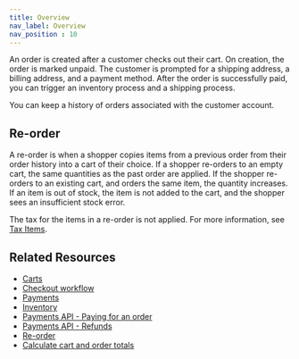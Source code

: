 ```yaml
---
title: Overview
nav_label: Overview
nav_position : 10
---
```


An order is created after a customer checks out their cart. On creation, the order is marked unpaid. The customer is prompted for a shipping address, a billing address, and a payment method. After the order is successfully paid, you can trigger an inventory process and a shipping process.

You can keep a history of orders associated with the customer account.

## Re-order

A re-order is when a shopper copies items from a previous order from their order history into a cart of their choice. If a shopper re-orders to an empty cart, the same quantities as the past order are applied. If the shopper re-orders to an existing cart, and orders the same item, the quantity increases. If an item is out of stock, the item is not added to the cart, and the shopper sees an insufficient stock error.

The tax for the items in a re-order is not applied. For more information, see [Tax Items](/docs/commerce-cloud/carts/tax-items).

## Related Resources

- [Carts](/docs/commerce-cloud/carts/carts.md)
- [Checkout workflow](/docs/commerce-cloud/checkout/checkout-workflow)
- [Payments](/docs/commerce-cloud/payments)
- [Inventory](/docs/pxm/inventories/inventory.mdx)
- [Payments API - Paying for an order](/docs/commerce-cloud/payments/paying-for-an-order/overview)
- [Payments API - Refunds](/docs/commerce-cloud/payments/paying-for-an-order/overview#refunds)
- [Re-order](/docs/commerce-cloud/carts/cart-items/re-order)
- [Calculate cart and order totals](/docs/commerce-cloud/carts/calculate-totals)
